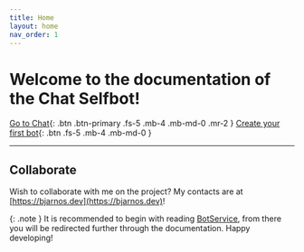 ```yaml
---
title: Home
layout: home
nav_order: 1
---
```


# Welcome to the documentation of the Chat Selfbot!
[Go to Chat](https://chat.jonazwetsloot.nl/timeline){: .btn .btn-primary .fs-5 .mb-4 .mb-md-0 .mr-2 }
[Create your first bot](/docs/Setup){: .btn .fs-5 .mb-4 .mb-md-0 }

---

## Collaborate
Wish to collaborate with me on the project? My contacts are at [https://bjarnos.dev](https://bjarnos.dev)!

{: .note }
It is recommended to begin with reading [BotService](https://docs.bjarnos.dev/docs/Services/BotService), from there you will be redirected further through the documentation. Happy developing!

